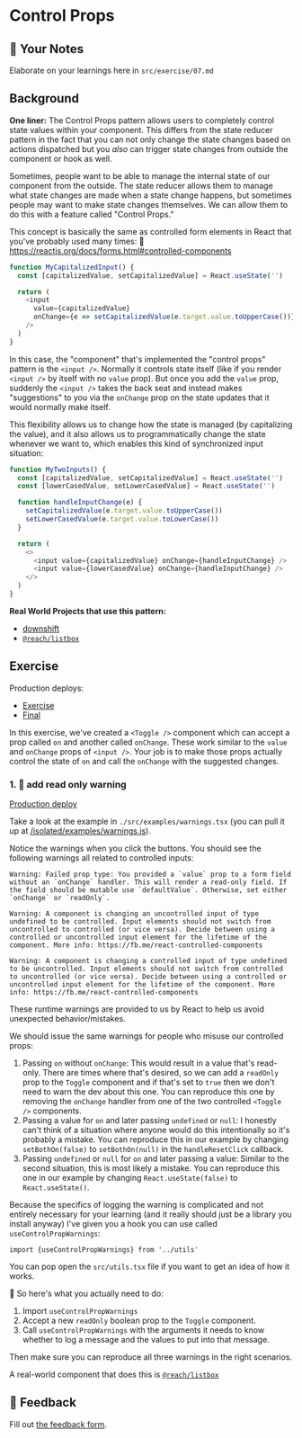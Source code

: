 # Control Props

## 📝 Your Notes

Elaborate on your learnings here in `src/exercise/07.md`

## Background

**One liner:** The Control Props pattern allows users to completely control
state values within your component. This differs from the state reducer pattern
in the fact that you can not only change the state changes based on actions
dispatched but you _also_ can trigger state changes from outside the component
or hook as well.

Sometimes, people want to be able to manage the internal state of our component
from the outside. The state reducer allows them to manage what state changes are
made when a state change happens, but sometimes people may want to make state
changes themselves. We can allow them to do this with a feature called "Control
Props."

This concept is basically the same as controlled form elements in React that
you've probably used many times: 📜
https://reactjs.org/docs/forms.html#controlled-components

```javascript
function MyCapitalizedInput() {
  const [capitalizedValue, setCapitalizedValue] = React.useState('')

  return (
    <input
      value={capitalizedValue}
      onChange={e => setCapitalizedValue(e.target.value.toUpperCase())}
    />
  )
}
```

In this case, the "component" that's implemented the "control props" pattern is
the `<input />`. Normally it controls state itself (like if you render
`<input />` by itself with no `value` prop). But once you add the `value` prop,
suddenly the `<input />` takes the back seat and instead makes "suggestions" to
you via the `onChange` prop on the state updates that it would normally make
itself.

This flexibility allows us to change how the state is managed (by capitalizing
the value), and it also allows us to programmatically change the state whenever
we want to, which enables this kind of synchronized input situation:

```javascript
function MyTwoInputs() {
  const [capitalizedValue, setCapitalizedValue] = React.useState('')
  const [lowerCasedValue, setLowerCasedValue] = React.useState('')

  function handleInputChange(e) {
    setCapitalizedValue(e.target.value.toUpperCase())
    setLowerCasedValue(e.target.value.toLowerCase())
  }

  return (
    <>
      <input value={capitalizedValue} onChange={handleInputChange} />
      <input value={lowerCasedValue} onChange={handleInputChange} />
    </>
  )
}
```

**Real World Projects that use this pattern:**

- [downshift](https://github.com/downshift-js/downshift)
- [`@reach/listbox`](https://reacttraining.com/reach-ui/listbox)

## Exercise

Production deploys:

- [Exercise](http://advanced-react-patterns-next.netlify.app/isolated/exercise/07.tsx)
- [Final](http://advanced-react-patterns-next.netlify.app/isolated/final/07.tsx)

In this exercise, we've created a `<Toggle />` component which can accept a prop
called `on` and another called `onChange`. These work similar to the `value` and
`onChange` props of `<input />`. Your job is to make those props actually
control the state of `on` and call the `onChange` with the suggested changes.

### 1. 💯 add read only warning

[Production deploy](http://advanced-react-patterns-next.netlify.app/isolated/final/07.extra-1.tsx)

Take a look at the example in `./src/examples/warnings.tsx` (you can pull it up
at
[/isolated/examples/warnings.js](http://localhost:3000/isolated/examples/warnings.tsx)).

Notice the warnings when you click the buttons. You should see the following
warnings all related to controlled inputs:

```
Warning: Failed prop type: You provided a `value` prop to a form field without an `onChange` handler. This will render a read-only field. If the field should be mutable use `defaultValue`. Otherwise, set either `onChange` or `readOnly`.
```

```
Warning: A component is changing an uncontrolled input of type undefined to be controlled. Input elements should not switch from uncontrolled to controlled (or vice versa). Decide between using a controlled or uncontrolled input element for the lifetime of the component. More info: https://fb.me/react-controlled-components
```

```
Warning: A component is changing a controlled input of type undefined to be uncontrolled. Input elements should not switch from controlled to uncontrolled (or vice versa). Decide between using a controlled or uncontrolled input element for the lifetime of the component. More info: https://fb.me/react-controlled-components
```

These runtime warnings are provided to us by React to help us avoid unexpected
behavior/mistakes.

We should issue the same warnings for people who misuse our controlled props:

1. Passing `on` without `onChange`: This would result in a value that's
   read-only. There are times where that's desired, so we can add a `readOnly`
   prop to the `Toggle` component and if that's set to `true` then we don't need
   to warn the dev about this one. You can reproduce this one by removing the
   `onChange` handler from one of the two controlled `<Toggle />` components.
2. Passing a value for `on` and later passing `undefined` or `null`: I honestly
   can't think of a situation where anyone would do this intentionally so it's
   probably a mistake. You can reproduce this in our example by changing
   `setBothOn(false)` to `setBothOn(null)` in the `handleResetClick` callback.
3. Passing `undefined` or `null` for `on` and later passing a value: Similar to
   the second situation, this is most likely a mistake. You can reproduce this
   one in our example by changing `React.useState(false)` to `React.useState()`.

Because the specifics of logging the warning is complicated and not entirely
necessary for your learning (and it really should just be a library you install
anyway) I've given you a hook you can use called `useControlPropWarnings`:

```tsx
import {useControlPropWarnings} from '../utils'
```

You can pop open the `src/utils.tsx` file if you want to get an idea of how it
works.

🐨 So here's what you actually need to do:

1. Import `useControlPropWarnings`
2. Accept a new `readOnly` boolean prop to the `Toggle` component.
3. Call `useControlPropWarnings` with the arguments it needs to know whether to
   log a message and the values to put into that message.

Then make sure you can reproduce all three warnings in the right scenarios.

A real-world component that does this is
[`@reach/listbox`](https://reacttraining.com/reach-ui/listbox/)

## 🦉 Feedback

Fill out
[the feedback form](https://ws.kcd.im/?ws=Advanced%20React%20Patterns%20%F0%9F%A4%AF&e=07%3A%20Control%20Props&em=stefan%40natter.at).
